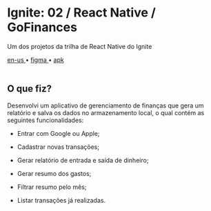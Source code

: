 <div valing="top">
  <h1>Ignite: 02 / React Native / GoFinances</h1>
  <p>Um dos projetos da trilha de React Native do Ignite</p>
  <nav>
    <div id="repository-buttons"/>
    <a class="navigation-link disabled" href="https://github.com/L-Marcel/ignite-02-react-native-gofinances/blob/main/README.en-US.md" target="__blank__">
      en-us
    </a>
    <span class="disabled">•</span>
    <a class="navigation-link" href="https://www.figma.com/file/TUDvqGOeMZZGh4HuoQf4t1/GoFinances-Ignite-(Copy)?node-id=0%3A1&t=xMYR8KwXjqRxEszC-1" target="__blank__">
      figma
    </a>
    <span>•</span>
    <a class="navigation-link" href="https://expo.dev/artifacts/eas/eSiXTjwbeDkw86awFECvLR.apk" target="__blank__">
      apk
    </a>
  </nav>
</div>

<br/>

<div id="grid">
  <div id="grid-item">
    <h2>O que <span>fiz</span>?</h2>
    <p>Desenvolvi um aplicativo de gerenciamento de <span>finanças</span> que gera um <span>relatório</span> e salva os dados no <span>armazenamento local</span>, o qual contém as seguintes funcionalidades:</p>
    <ul>
      <li id="checked"><p>Entrar com Google ou Apple;</p></li>
      <li id="checked"><p>Cadastrar novas transações;</p></li>
      <li id="checked"><p>Gerar relatório de entrada e saída de dinheiro;</p></li>
      <li id="checked"><p>Gerar resumo dos gastos;</p></li>
      <li id="checked"><p>Filtrar resumo pelo mês;</p></li>
      <li id="checked"><p>Listar transações já realizadas.</p></li>
    </ul>
  </div>
</div>
